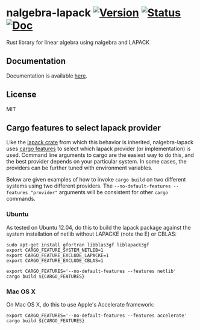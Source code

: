 # nalgebra-lapack [![Version][version-img]][version-url] [![Status][status-img]][status-url] [![Doc][doc-img]][doc-url]

Rust library for linear algebra using nalgebra and LAPACK

## Documentation

Documentation is available [here](https://docs.rs/nalgebra-lapack/).

## License

MIT

## Cargo features to select lapack provider

Like the [lapack crate](https://crates.io/crates/lapack) from which this
behavior is inherited, nalgebra-lapack uses [cargo
features](http://doc.crates.io/manifest.html#the-[features]-section) to select
which lapack provider (or implementation) is used. Command line arguments to
cargo are the easiest way to do this, and the best provider depends on your
particular system. In some cases, the providers can be further tuned with
environment variables.

Below are given examples of how to invoke `cargo build` on two different systems
using two different providers. The `--no-default-features --features "provider"`
arguments will be consistent for other `cargo` commands.

### Ubuntu

As tested on Ubuntu 12.04, do this to build the lapack package against
the system installation of netlib without LAPACKE (note the E) or
CBLAS:

    sudo apt-get install gfortran libblas3gf liblapack3gf
    export CARGO_FEATURE_SYSTEM_NETLIB=1
    export CARGO_FEATURE_EXCLUDE_LAPACKE=1
    export CARGO_FEATURE_EXCLUDE_CBLAS=1

    export CARGO_FEATURES='--no-default-features --features netlib'
    cargo build ${CARGO_FEATURES}

### Mac OS X

On Mac OS X, do this to use Apple's Accelerate framework:

    export CARGO_FEATURES='--no-default-features --features accelerate'
    cargo build ${CARGO_FEATURES}

[version-img]: https://img.shields.io/crates/v/nalgebra-lapack.svg
[version-url]: https://crates.io/crates/nalgebra-lapack
[status-img]: https://travis-ci.org/strawlab/nalgebra-lapack.svg?branch=master
[status-url]: https://travis-ci.org/strawlab/nalgebra-lapack
[doc-img]: https://docs.rs/nalgebra-lapack/badge.svg
[doc-url]: https://docs.rs/nalgebra-lapack/
